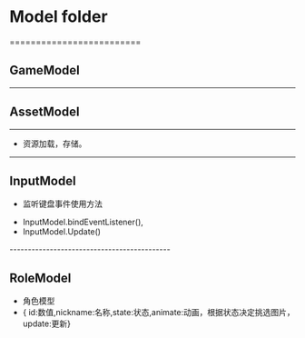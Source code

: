 # Model folder
=========================

## GameModel

-----------------------------------------

## AssetModel
-------------------------------------------
* 资源加载，存储。
-------------------------------------------

## InputModel

* 监听键盘事件使用方法 
<ul>
<li>InputModel.bindEventListener(),</li>
<li>InputModel.Update()</li>
</ul>
--------------------------------------------

## RoleModel
* 角色模型
* { id:数值,nickname:名称,state:状态,animate:动画，根据状态决定挑选图片，update:更新}

